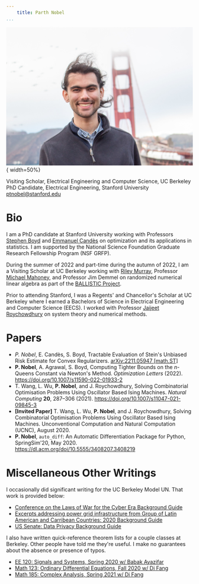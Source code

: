 ```yaml
---
    title: Parth Nobel
...
```


![](/public/img/headshot.jpg "Parth Nobel's Headshot"){ width=50%}

Visiting Scholar, Electrical Engineering and Computer Science, UC Berkeley  
PhD Candidate, Electrical Engineering, Stanford University  
<ptnobel@stanford.edu>

# Bio

I am a PhD candidate at Stanford University working with Professors [Stephen Boyd](https://web.stanford.edu/~boyd/) and [Emmanuel Candès](https://statweb.stanford.edu/~candes/) on optimization and its applications in statistics. I am supported by the National Science Foundation Graduate Research Fellowship Program (NSF GRFP).

During the summer of 2022 and part-time during the autumn of 2022, I am a Visiting Scholar at UC Berkeley working with [Riley Murray](https://rileyjmurray.wordpress.com/), Professor [Michael Mahoney](https://www.stat.berkeley.edu/~mmahoney/), and Professor Jim Demmel on randomized numerical linear algebra as part of the [BALLISTIC Project](https://www.netlib.org/lapack/lawnspdf/lawn297.pdf).

Prior to attending Stanford, I was a Regents' and Chancellor's Scholar at UC Berkeley where I earned a Bachelors of Science in Electrical Engineering and Computer Science (EECS). I worked with Professor [Jaijeet Roychowdhury](https://jaijeet.github.io/jrpages/index.html) on system theory and numerical methods.

# Papers

* *P. Nobel*, E. Candès, S. Boyd, Tractable Evaluation of Stein's Unbiased Risk Estimate for Convex Regularizers. [arXiv:2211.05947 [math.ST]](https://arxiv.org/abs/2211.05947)
* **P. Nobel**, A. Agrawal, S. Boyd, Computing Tighter Bounds on the $n$-Queens Constant via Newton's Method. *Optimization Letters* (2022). <https://doi.org/10.1007/s11590-022-01933-2>
* T. Wang, L. Wu, **P. Nobel**, and J. Roychowdhury, Solving Combinatorial Optimisation Problems Using Oscillator Based Ising Machines. *Natural Computing* **20**, 287–306 (2021). <https://doi.org/10.1007/s11047-021-09845-3>
* **[Invited Paper]** T. Wang, L. Wu, **P. Nobel**, and J. Roychowdhury, Solving Combinatorial Optimisation Problems Using Oscillator Based Ising Machines. Unconventional Computation and Natural Computation (UCNC), August 2020.
* **P. Nobel**, `auto_diff`: An Automatic Differentiation Package for Python, SpringSim'20, May 2020. <https://dl.acm.org/doi/10.5555/3408207.3408219>

# Miscellaneous Other Writings

I occasionally did significant writing for the UC Berkeley Model UN. That work is provided below:

* [Conference on the Laws of War for the Cyber Era Background Guide](/pdfs/war.pdf) 
* [Excerpts addressing power grid infrastructure from Group of Latin American and Carribean Countries: 2020 Background Guide](/pdfs/grulac.pdf)
* [US Senate: Data Privacy Background Guide](/pdfs/data-privacy.pdf)

I also have written quick-reference theorem lists for a couple classes at Berkeley. Other people have told me they're useful. I make no guarantees about the absence or presence of typos. 

* [EE 120: Signals and Systems, Spring 2020 w/ Babak Ayazifar](/pdfs/EE120_Notes.pdf)
* [Math 123: Ordinary Differential Equations, Fall 2020 w/ Di Fang](/pdfs/math123-final-thm-list.pdf)
* [Math 185: Complex Analysis, Spring 2021 w/ Di Fang](/pdfs/math185-thm-list.pdf)
